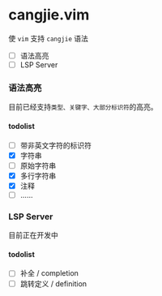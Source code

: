 # cangjie.vim

使 `vim` 支持 `cangjie` 语法

- [ ] 语法高亮
- [ ] LSP Server

### 语法高亮
目前已经支持`类型、关键字、大部分标识符`的高亮。
#### todolist
- [ ] 带非英文字符的标识符
- [x] 字符串
- [ ] 原始字符串
- [x] 多行字符串
- [x] 注释
- [ ] ......

### LSP Server
目前正在开发中
#### todolist
- [ ] 补全 / completion
- [ ] 跳转定义 / definition
